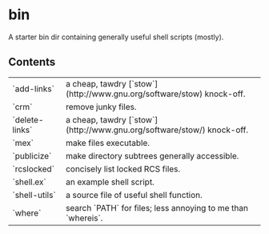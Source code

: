 # bin

A starter bin dir containing generally useful shell scripts (mostly).

## Contents

<table>
<tr><td>`add-links`</td><td>a cheap, tawdry
[`stow`](http://www.gnu.org/software/stow) knock-off.</td></tr>
<tr><td>`crm`</td><td>remove junky files.</td></tr>
<tr><td>`delete-links`</td><td>a cheap, tawdry
[`stow`](http://www.gnu.org/software/stow/) knock-off.</td></tr>
<tr><td>`mex`</td><td>make files executable.</td></tr>
<tr><td>`publicize`</td><td>make directory subtrees generally accessible.</td></tr>
<tr><td>`rcslocked`</td><td>concisely list locked RCS files.</td></tr>
<tr><td>`shell.ex`</td><td>an example shell script.</td></tr>
<tr><td>`shell-utils`</td><td>a source file of useful shell function.</td></tr>
<tr><td>`where`</td><td>search `PATH` for files; less annoying to me than `whereis`.</td></tr>
</table>

